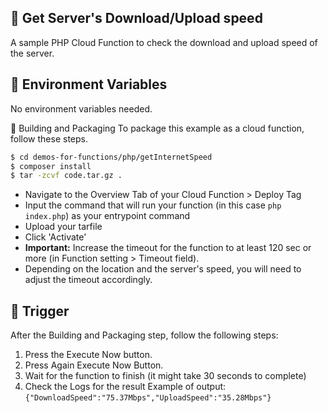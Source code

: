 ## 📧 Get Server's Download/Upload speed
A sample PHP Cloud Function to check the download and upload speed of the server.

## 📝 Environment Variables
No environment variables needed.
  
🚀 Building and Packaging
To package this example as a cloud function, follow these steps.

```bash
$ cd demos-for-functions/php/getInternetSpeed
$ composer install
$ tar -zcvf code.tar.gz .
```

* Navigate to the Overview Tab of your Cloud Function > Deploy Tag
* Input the command that will run your function (in this case `php index.php`) as your entrypoint command
* Upload your tarfile 
* Click 'Activate'
* **Important:** Increase the timeout for the function to at least 120 sec or more (in Function setting > Timeout field).
* Depending on the location and the server's speed, you will need to adjust the timeout accordingly.

## 🎯 Trigger
After the Building and Packaging step, follow the following steps:

1. Press the Execute Now button.
2. Press Again Execute Now Button.
3. Wait for the function to finish (it might take 30 seconds to complete)
4. Check the Logs for the result
Example of output: `{"DownloadSpeed":"75.37Mbps","UploadSpeed":"35.28Mbps"}`